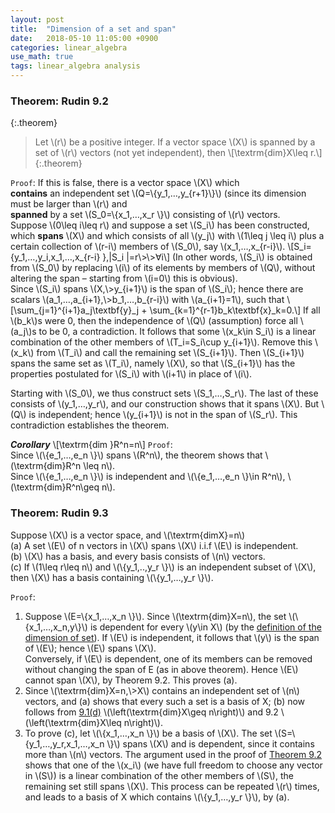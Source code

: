 ```yaml
---
layout: post
title:  "Dimension of a set and span"
date:   2018-05-10 11:05:00 +0900
categories: linear_algebra
use_math: true
tags: linear_algebra analysis
---
```


<h3 id="rudin92">Theorem: Rudin 9.2</h3>

{:.theorem}
>Let \\(r\\) be a positive integer. If a vector space \\(X\\) is spanned by a set of \\(r\\) vectors (not yet independent), then \\[\textrm\{dim\}⁡X\leq r.\\]
{:.theorem}

`Proof`: If this is false, there is a vector space \\(X\\) which   
__contains__ an independent set \\(Q=\\{y_1,…,y_\{r+1\}\\}\\) (since its dimension must be larger than \\(r\\) and   
__spanned__ by a set \\(S_0=\\{x_1,…,x_r \\}\\) consisting of \\(r\\) vectors.  
Suppose \\(0\leq i\leq r\\) and suppose a set \\(S_i\\) has been constructed, which __spans__ \\(X\\) 
and which consists of all \\(y_j\\) with \\(1\leq j \leq i\\) plus a certain collection of \\(r-i\\) members of \\(S_0\\),
 say \\(x_1,…,x_\{r-i\}\\).
\\[S_i=\{y_1,…,y_i,x_1,…,x_\{r-i\} \},|S_i |=r\\>\\>∀i\\]
(In other words, \\(S_i\\) is obtained from \\(S_0\\) by replacing \\(i\\) of its elements by members of \\(Q\\), 
without altering the span – starting from \\(i=0\\) this is obvious).  
Since \\(S_i\\) spans \\(X,\\>y_\{i+1\}\\) is the span of \\(S_i\\); 
hence there are scalars \\(a_1,…,a_\{i+1\},\\>b_1,…,b_\{r-i\}\\) with \\(a_\{i+1\}=1\\), such that
\\[\sum\_\{j=1\}^\{i+1\}a\_j\textbf{y}\_j + \sum\_\{k=1\}^\{r-1\}b\_k\textbf\{x\}\_k=0.\\]
If all \\(b_k\\)s were 0, then the independence of \\(Q\\) (assumption) force all \\(a_j\\)s to be 0, a contradiction.
It follows that some \\(x_k\in S_i\\) is a linear combination of the other members of \\(T_i=S_i\cup y_\{i+1\}\\). 
Remove this \\(x_k\\) from \\(T_i\\) and call the remaining set \\(S\_\{i+1\}\\). Then \\(S\_\{i+1\}\\) spans the same set as \\(T_i\\), namely \\(X\\), so that \\(S\_\{i+1\}\\) has the properties postulated for \\(S\_i\\) with \\(i+1\\) in place of \\(i\\).  

Starting with \\(S_0\\), we thus construct sets \\(S_1,…,S_r\\). The last of these consists of \\(y_1,…,y_r\\), and our construction shows that it spans \\(X\\). But \\(Q\\) is independent; hence \\(y\_\{i+1\}\\) is not in the span of \\(S_r\\). This contradiction establishes the theorem.
  
___Corollary___
\\[\textrm\{dim⁡ \}R^n=n\\]
`Proof`:  
Since \\(\\{e_1,…,e_n \\}\\) spans \\(R^n\\), the theorem shows that \\(\textrm\{dim\}R^n \leq n\\).  
Since \\(\\{e_1,…,e_n \\}\\) is independent and \\(\\{e_1,…,e_n \\}\in R^n\\), \\(\textrm\{dim\}R^n\geq n\\).

### Theorem: Rudin 9.3
Suppose \\(X\\) is a vector space, and \\(\textrm\{dim⁡X\}=n\\)  
(a) A set \\(E\\) of n vectors in \\(X\\) spans \\(X\\) i.i.f \\(E\\) is independent.  
(b) \\(X\\) has a basis, and every basis consists of \\(n\\) vectors.  
(c) If \\(1\leq r\leq n\\) and \\(\\{y_1,..,y_r \\}\\) is an independent subset of \\(X\\), then \\(X\\) has a basis containing \\(\\{y_1,…,y_r \\}\\).  
  
`Proof`:  
1. Suppose \\(E=\\{x_1,…,x_n \\}\\). Since \\(\textrm\{dim⁡\}X=n\\), the set \\(\\{x_1,…,x_n,y\\}\\) is dependent for every \\(y\in X\\) (by the <a href="{{site.url}}/linear_algebra/2018/04/19/vector-space.html" target="_blank">definition of the dimension of set</a>). If \\(E\\) is independent, it follows that \\(y\\) is the span of \\(E\\); hence \\(E\\) spans \\(X\\).  
Conversely, if \\(E\\) is dependent, one of its members can be removed without changing the span of E (as in above theorem). Hence \\(E\\) cannot span \\(X\\), by Theorem 9.2. This proves (a).  
2. Since \\(\textrm\{dim⁡\}X=n,\\>X\\) contains an independent set of \\(n\\) vectors, and (a) shows that every such a set is a basis of X; (b) now follows from <a href="{{site.url}}/linear_algebra/2018/04/19/vector-space.html" target="_blank">9.1(d)</a> \\(\left(\textrm\{dim\}⁡X\geq n\right)\\) and 9.2 \\(\left(\textrm\{dim\}⁡X\leq n\right)\\).
3. To prove (c), let \\(\\{x_1,…,x_n \\}\\) be a basis of \\(X\\). The set
\\(S=\\{y_1,…,y_r,x_1,…,x_n \\}\\) spans \\(X\\) and is dependent, since it contains more than \\(n\\) vectors. The argument used in the proof of <a href="#rudin92">Theorem 9.2</a> shows that one of the \\(x_i\\) (we have full freedom to choose any vector in \\(S\\)) is a linear combination of the other members of \\(S\\), the remaining set still spans \\(X\\). This process can be repeated \\(r\\) times, and leads to a basis of X which contains \\(\\{y_1,…,y_r \\}\\), by (a).